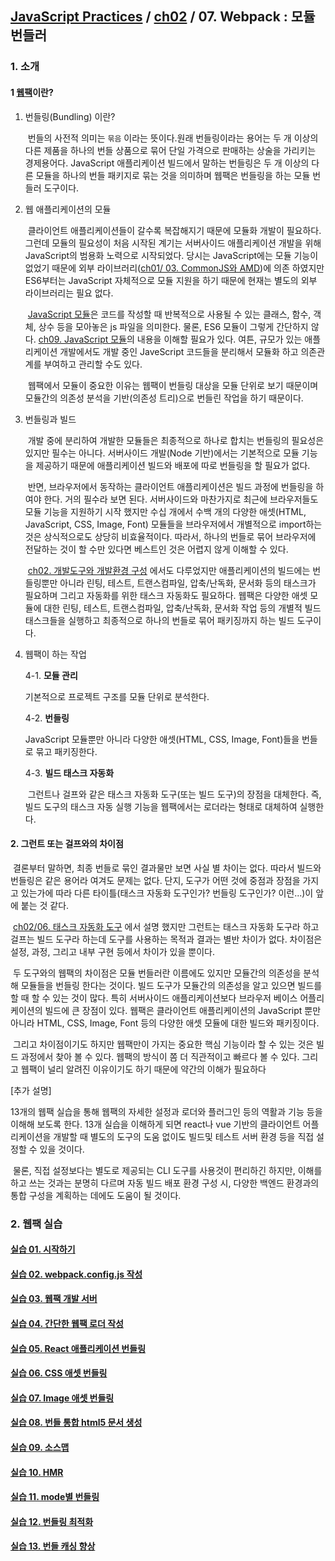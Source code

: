 ## [JavaScript Practices](https://github.com/kickscar-javascript/basic-practices) / [ch02](https://github.com/kickscar-javascript/basic-practices/tree/master/ch02) / 07. Webpack : 모듈 번들러

### 1. 소개

#### 1 [웹팩](https://webpack.js.org/)이란?

1. 번들링(Bundling) 이란?

   ​	번들의 사전적 의미는 `묶음` 이라는 뜻이다.원래 번들링이라는 용어는 두 개 이상의 다른 제품을 하나의 번들 상품으로 묶어 단일 가격으로 판매하는 상술을 가리키는 경제용어다. JavaScript 애플리케이션 빌드에서 말하는 번들링은 두 개 이상의 다른 모듈을 하나의 번들 패키지로 묶는 것을 의미하며 웹팩은 번들링을 하는 모듈 번들러 도구이다. 

     

2. 웹 애플리케이션의 모듈

   ​	클라이언트 애플리케이션들이 갈수록 복잡해지기 때문에 모듈화 개발이 필요하다. 그런데 모듈의 필요성이 처음 시작된 계기는 서버사이드 애플리케이션 개발을 위해 JavaScript의 범용화 노력으로 시작되었다. 당시는 JavaScript에는 모듈 기능이 없었기 때문에 외부 라이브러리([ch01/ 03. CommonJS와 AMD](https://github.com/kickscar-javascript/basic-practices/tree/master/ch01/03))에 의존 하였지만 ES6부터는 JavaScript 자체적으로 모듈 지원을 하기 때문에 현재는 별도의 외부 라이브러리는 필요 없다.

   ​	[JavaScript 모듈](https://github.com/kickscar-javascript/basic-practices/tree/master/ch09)은 코드를 작성할 때 반복적으로 사용될 수 있는 클래스, 함수, 객체, 상수 등을 모아놓은 js 파일을 의미한다. 물론, ES6 모듈이 그렇게 간단하지 않다. [ch09. JavaScript 모듈](https://github.com/kickscar-javascript/basic-practices/tree/master/ch09)의 내용을 이해할 필요가 있다. 여튼, 규모가 있는 애플리케이션 개발에서도 개발 중인  JaveScript 코드들을 분리해서 모듈화 하고 의존관계를 부여하고 관리할 수도 있다.

   ​	웹팩에서 모듈이 중요한 이유는 웹팩이 번들링 대상을 모듈 단위로 보기 때문이며 모듈간의 의존성 분석을 기반(의존성 트리)으로 번들린 작업을 하기 때문이다.

   

3. 번들링과 빌드 

   ​	개발 중에 분리하여 개발한 모듈들은 최종적으로 하나로 합치는 번들링의 필요성은 있지만 필수는 아니다. 서버사이드 개발(Node 기반)에서는 기본적으로 모듈 기능을 제공하기 때문에 애플리케이션 빌드와 배포에 따로 번들링을 할 필요가 없다.

   ​	반면, 브라우저에서 동작하는 클라이언트 애플리케이션은 빌드 과정에 번들링을 하여야 한다. 거의 필수라 보면 된다. 서버사이드와 마찬가지로 최근에 브라우저들도 모듈 기능을 지원하기 시작 했지만 수십 개에서 수백 개의 다양한 애셋(HTML, JavaScript, CSS, Image, Font) 모듈들을 브라우저에서 개별적으로 import하는 것은 상식적으로도 상당히 비효율적이다. 따라서, 하나의 번들로 묶어 브라우저에 전달하는 것이 할 수만 있다면 베스트인 것은 어렵지 않게 이해할 수 있다. 

   ​	[ch02. 개발도구와 개발환경 구성](https://github.com/kickscar-javascript/basic-practices/tree/master/ch02) 에서도 다루었지만 애플리케이션의 빌드에는 번들링뿐만 아니라 린팅, 테스트, 트랜스컴파일, 압축/난독화, 문서화 등의 태스크가 필요하며 그리고 자동화를 위한 태스크 자동화도 필요하다. 웹팩은 다양한 애셋 모듈에 대한 린팅, 테스트, 트랜스컴파일, 압축/난독화, 문서화 작업 등의 개별적 빌드 태스크들을 실행하고 최종적으로 하나의 번들로 묶어 패키징까지 하는 빌드 도구이다. 

   

4. 웹팩이 하는 작업

   4-1. **모듈 관리**

   기본적으로 프로젝트 구조를 모듈 단위로 분석한다.

   4-2. **번들링**

   JavaScript 모듈뿐만 아니라 다양한 애셋(HTML, CSS, Image, Font)들을 번들로 묶고 패키징한다.

   4-3. **빌드 태스크 자동화**

   ​	그런트나 걸프와 같은 태스크 자동화 도구(또는 빌드 도구)의 장점을 대체한다. 즉, 빌드 도구의 태스크 자동 실행 기능을 웹팩에서는 로더라는 형태로 대체하여 실행한다.

   

#### 2. 그런트 또는 걸프와의 차이점

​	결론부터 말하면, 최종 번들로 묶인 결과물만 보면 사실 별 차이는 없다. 따라서 빌드와 번들링은 같은 용어라 여겨도 문제는 없다. 단지, 도구가 어떤 것에 중점과 장점을 가지고 있는가에 따라 다른 타이틀(태스크 자동화 도구인가? 번들링 도구인가? 이런...)이 앞에 붙는 것 같다.

​	[ch02/06. 태스크 자동화 도구](https://github.com/kickscar-javascript/basic-practices/tree/master/ch02/06) 에서 설명 했지만 그런트는 태스크 자동화 도구라 하고 걸프는 빌드 도구라 하는데 도구를 사용하는 목적과 결과는 별반 차이가 없다. 차이점은 설정, 과정, 그리고 내부 구현 등에서 차이가 있을 뿐이다.

​	두 도구와의 웹팩의 차이점은 모듈 번들러란 이름에도 있지만 모듈간의 의존성을 분석해 모듈들을 번들링 한다는 것이다. 빌드 도구가 모듈간의 의존성을 알고 있으면 빌드를 할 때 할 수 있는 것이 많다. 특히 서버사이드 애플리케이션보다 브라우저 베이스 어플리케이션의 빌드에 큰 장점이 있다. 웹팩은 클라이언트 애플리케이션의 JavaScript 뿐만 아니라 HTML, CSS, Image, Font 등의 다양한 애셋 모듈에 대한 빌드와 패키징이다. 

​	그리고 차이점이기도 하지만 웹팩만이 가지는 중요한 핵심 기능이라 할 수 있는 것은 빌드 과정에서 찾아 볼 수 있다.  웹팩의 방식이 쫌 더 직관적이고 빠르다 볼 수 있다. 그리고 웹팩이 널리 알려진 이유이기도 하기 때문에 약간의 이해가 필요하다

[추가 설명]

13개의 웹팩 실습을 통해 웹팩의 자세한 설정과 로더와 플러그인 등의 역활과 기능 등을 이해해 보도록 한다. 13개 실습을 이해하게 되면 react나 vue 기반의 클라이언트 어플리케이션을 개발할 때 별도의 도구의 도움 없이도 빌드및 테스트 서버 환경 등을 직접 설정할 수 있을 것이다. 

​	물론, 직접 설정보다는 별도로 제공되는 CLI 도구를 사용것이 편리하긴 하지만, 이해를 하고 쓰는 것과는 분명히 다르며 자동 빌드 배포 환경 구성 시, 다양한 백엔드 환경과의 통합 구성을 계획하는 데에도 도움이 될 것이다.      

### 2. 웹팩 실습

#### [실습 01. 시작하기](https://github.com/kickscar-javascript/basic-practices/tree/master/ch02/07/project-ex01)
#### [실습 02. webpack.config.js 작성](https://github.com/kickscar-javascript/basic-practices/tree/master/ch02/07/project-ex02)
#### [실습 03. 웹팩 개발 서버](https://github.com/kickscar-javascript/basic-practices/tree/master/ch02/07/project-ex03)
#### [실습 04. 간단한 웹팩 로더 작성](https://github.com/kickscar-javascript/basic-practices/tree/master/ch02/07/project-ex04)
#### [실습 05. React 애플리케이션 번들링](https://github.com/kickscar-javascript/basic-practices/tree/master/ch02/07/project-ex05)
#### [실습 06. CSS 애셋 번들링](https://github.com/kickscar-javascript/basic-practices/tree/master/ch02/07/project-ex06)
#### [실습 07. Image 애셋 번들링](https://github.com/kickscar-javascript/basic-practices/tree/master/ch02/07/project-ex07)
#### [실습 08. 번들 통합 html5 문서 생성](https://github.com/kickscar-javascript/basic-practices/tree/master/ch02/07/project-ex08)
#### [실습 09. 소스맵](https://github.com/kickscar-javascript/basic-practices/tree/master/ch02/07/project-ex09)
#### [실습 10. HMR](https://github.com/kickscar-javascript/basic-practices/tree/master/ch02/07/project-ex10)
#### [실습 11. mode별 번들링](https://github.com/kickscar-javascript/basic-practices/tree/master/ch02/07/project-ex11)
#### [실습 12. 번들링 최적화](https://github.com/kickscar-javascript/basic-practices/tree/master/ch02/07/project-ex12)
#### [실습 13. 번들 캐싱 향상](https://github.com/kickscar-javascript/basic-practices/tree/master/ch02/07/project-ex13)

